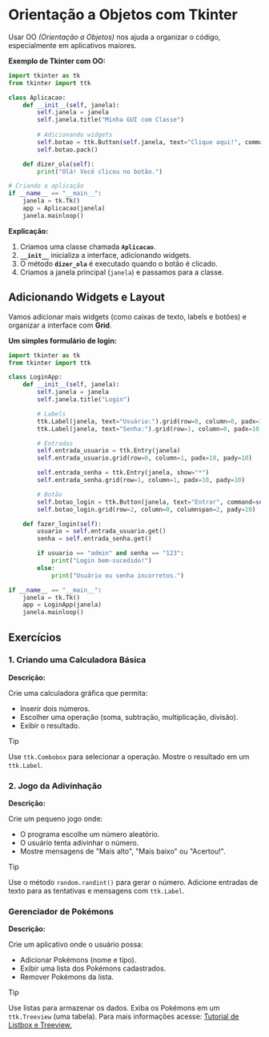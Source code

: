 # Orientação a Objetos com Tkinter

Usar OO *(Orientação a Objetos)* nos ajuda a organizar o código, especialmente em aplicativos maiores.

**Exemplo de Tkinter com OO:**

```python
import tkinter as tk
from tkinter import ttk

class Aplicacao:
    def __init__(self, janela):
        self.janela = janela
        self.janela.title("Minha GUI com Classe")
        
        # Adicionando widgets
        self.botao = ttk.Button(self.janela, text="Clique aqui!", command=self.dizer_ola)
        self.botao.pack()

    def dizer_ola(self):
        print("Olá! Você clicou no botão.")

# Criando a aplicação
if __name__ == "__main__":
    janela = tk.Tk()
    app = Aplicacao(janela)
    janela.mainloop()
```

**Explicação:**

1. Criamos uma classe chamada **`Aplicacao`**.
2. **`__init__`** inicializa a interface, adicionando widgets.
3. O método **`dizer_ola`** é executado quando o botão é clicado.
4. Criamos a janela principal (`janela`) e passamos para a classe.

## Adicionando Widgets e Layout

Vamos adicionar mais widgets (como caixas de texto, labels e botões) e organizar a interface com **Grid**.

**Um simples formulário de login:**

```python
import tkinter as tk
from tkinter import ttk

class LoginApp:
    def __init__(self, janela):
        self.janela = janela
        self.janela.title("Login")

        # Labels
        ttk.Label(janela, text="Usuário:").grid(row=0, column=0, padx=10, pady=10)
        ttk.Label(janela, text="Senha:").grid(row=1, column=0, padx=10, pady=10)

        # Entradas
        self.entrada_usuario = ttk.Entry(janela)
        self.entrada_usuario.grid(row=0, column=1, padx=10, pady=10)

        self.entrada_senha = ttk.Entry(janela, show="*")
        self.entrada_senha.grid(row=1, column=1, padx=10, pady=10)

        # Botão
        self.botao_login = ttk.Button(janela, text="Entrar", command=self.fazer_login)
        self.botao_login.grid(row=2, column=0, columnspan=2, pady=10)

    def fazer_login(self):
        usuario = self.entrada_usuario.get()
        senha = self.entrada_senha.get()

        if usuario == "admin" and senha == "123":
            print("Login bem-sucedido!")
        else:
            print("Usuário ou senha incorretos.")

if __name__ == "__main__":
    janela = tk.Tk()
    app = LoginApp(janela)
    janela.mainloop()
```

## Exercícios

### **1. Criando uma Calculadora Básica**

**Descrição:**

Crie uma calculadora gráfica que permita:

- Inserir dois números.
- Escolher uma operação (soma, subtração, multiplicação, divisão).
- Exibir o resultado.

>[!TIP]
>
>Use <code>ttk.Combobox</code> para selecionar a operação.
>Mostre o resultado em um <code>ttk.Label</code>.

### **2. Jogo da Adivinhação**

**Descrição:**

Crie um pequeno jogo onde:

- O programa escolhe um número aleatório.
- O usuário tenta adivinhar o número.
- Mostre mensagens de "Mais alto", "Mais baixo" ou "Acertou!".

>[!TIP]
>
>Use o método <code>random.randint()</code> para gerar o número.
>Adicione entradas de texto para as tentativas e mensagens com <code>ttk.Label</code>.

### **Gerenciador de Pokémons**

**Descrição:**

Crie um aplicativo onde o usuário possa:

- Adicionar Pokémons (nome e tipo).
- Exibir uma lista dos Pokémons cadastrados.
- Remover Pokémons da lista.

>[!TIP]
>
>Use listas para armazenar os dados.
>Exiba os Pokémons em um <code>ttk.Treeview</code> (uma tabela).
>Para mais informações acesse: <a href="./Listbox e Treeview.md">Tutorial de Listbox e Treeview.</a>

